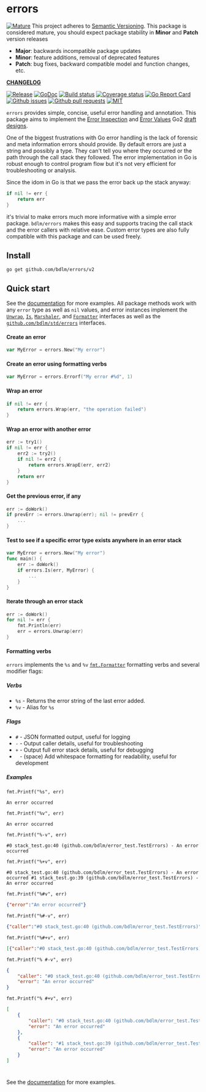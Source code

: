 # errors

<a href="https://github.com/mkenney/software-guides/blob/master/STABILITY-BADGES.md#mature"><img src="https://img.shields.io/badge/stability-mature-008000.svg" alt="Mature"></a> This project adheres to [Semantic Versioning](https://semver.org/spec/v2.0.0.html). This package is considered mature, you should expect package stability in <strong>Minor</strong> and <strong>Patch</strong> version releases

- **Major**: backwards incompatible package updates
- **Minor**: feature additions, removal of deprecated features
- **Patch**: bug fixes, backward compatible model and function changes, etc.

**[CHANGELOG](CHANGELOG.md)**<br>

<a href="https://github.com/bdlm/errors/blob/master/CHANGELOG.md"><img src="https://img.shields.io/github/v/release/bdlm/errors" alt="Release"></a>
<a href="https://pkg.go.dev/github.com/bdlm/errors/v2#pkg-examples"><img src="https://godoc.org/github.com/bdlm/errors?status.svg" alt="GoDoc"></a>
<a href="https://travis-ci.org/bdlm/errors"><img src="https://travis-ci.org/bdlm/errors.svg?branch=master" alt="Build status"></a>
<a href="https://codecov.io/gh/bdlm/errors"><img src="https://img.shields.io/codecov/c/github/bdlm/errors/master.svg" alt="Coverage status"></a>
<a href="https://goreportcard.com/report/github.com/bdlm/errors"><img src="https://goreportcard.com/badge/github.com/bdlm/errors" alt="Go Report Card"></a>
<a href="https://github.com/bdlm/errors/issues"><img src="https://img.shields.io/github/issues-raw/bdlm/errors.svg" alt="Github issues"></a>
<a href="https://github.com/bdlm/errors/pulls"><img src="https://img.shields.io/github/issues-pr/bdlm/errors.svg" alt="Github pull requests"></a>
<a href="https://github.com/bdlm/errors/blob/master/LICENSE"><img src="https://img.shields.io/github/license/bdlm/errors.svg" alt="MIT"></a>

`errors` provides simple, concise, useful error handling and annotation. This package aims to implement the [Error Inspection](https://go.googlesource.com/proposal/+/master/design/go2draft-error-inspection.md) and [Error Values](https://go.googlesource.com/proposal/+/master/design/go2draft-error-values-overview.md) Go2 [draft designs](https://go.googlesource.com/proposal/+/master/design/go2draft.md).

One of the biggest frustrations with Go error handling is the lack of forensic and meta information errors should provide. By default errors are just a string and possibly a type. They can't tell you where they occurred or the path through the call stack they followed. The error implementation in Go is robust enough to control program flow but it's not very efficient for troubleshooting or analysis.

Since the idom in Go is that we pass the error back up the stack anyway:
```go
if nil != err {
	return err
}
```
it's trivial to make errors much more informative with a simple error package. `bdlm/errors` makes this easy and supports tracing the call stack and the error callers with relative ease. Custom error types are also fully compatible with this package and can be used freely.

## Install

```
go get github.com/bdlm/errors/v2
```

## Quick start

See the [documentation](https://pkg.go.dev/github.com/bdlm/errors#pkg-examples) for more examples. All package methods work with any `error` type as well as `nil` values, and error instances implement the [`Unwrap`](https://go.googlesource.com/proposal/+/master/design/go2draft-error-inspection.md), [`Is`](https://go.googlesource.com/proposal/+/master/design/go2draft-error-inspection.md), [`Marshaler`](https://golang.org/pkg/encoding/json/#Marshaler), and [`Formatter`](https://golang.org/pkg/fmt/#Formatter) interfaces as well as the [`github.com/bdlm/std/errors`](https://github.com/bdlm/std/tree/master/errors) interfaces.

#### Create an error
```go
var MyError = errors.New("My error")
```

#### Create an error using formatting verbs
```go
var MyError = errors.Errorf("My error #%d", 1)
```

#### Wrap an error
```go
if nil != err {
	return errors.Wrap(err, "the operation failed")
}
```

#### Wrap an error with another error
```go
err := try1()
if nil != err {
	err2 := try2()
	if nil != err2 {
		return errors.WrapE(err, err2)
	}
	return err
}
```

#### Get the previous error, if any
```go
err := doWork()
if prevErr := errors.Unwrap(err); nil != prevErr {
	...
}
```

#### Test to see if a specific error type exists anywhere in an error stack
```go
var MyError = errors.New("My error")
func main() {
	err := doWork()
	if errors.Is(err, MyError) {
		...
	}
}
```

#### Iterate through an error stack
```go
err := doWork()
for nil != err {
	fmt.Println(err)
	err = errors.Unwrap(err)
}
```

#### Formatting verbs
`errors` implements the `%s` and `%v` [`fmt.Formatter`](https://golang.org/pkg/fmt/#hdr-Printing) formatting verbs and several modifier flags:

##### Verbs
* `%s` - Returns the error string of the last error added.
* `%v` - Alias for `%s`

##### Flags
* `#` - JSON formatted output, useful for logging
* `-` - Output caller details, useful for troubleshooting
* `+` - Output full error stack details, useful for debugging
* ` ` - (space) Add whitespace formatting for readability, useful for development

##### Examples
`fmt.Printf("%s", err)`
```
An error occurred
```
`fmt.Printf("%v", err)`
```
An error occurred
```
`fmt.Printf("%-v", err)`
```
#0 stack_test.go:40 (github.com/bdlm/error_test.TestErrors) - An error occurred
```
`fmt.Printf("%+v", err)`
```
#0 stack_test.go:40 (github.com/bdlm/error_test.TestErrors) - An error occurred #1 stack_test.go:39 (github.com/bdlm/error_test.TestErrors) - An error occurred
```
`fmt.Printf("%#v", err)`
```json
{"error":"An error occurred"}
```
`fmt.Printf("%#-v", err)`
```json
{"caller":"#0 stack_test.go:40 (github.com/bdlm/error_test.TestErrors)","error":"An error occurred"}
```
`fmt.Printf("%#+v", err)`
```json
[{"caller":"#0 stack_test.go:40 (github.com/bdlm/error_test.TestErrors)","error":"An error occurred"},{"caller":"#1 stack_test.go:39 (github.com/bdlm/error_test.TestErrors)","error":"An error occurred"}]
```
`fmt.Printf("% #-v", err)`
```json
{
    "caller": "#0 stack_test.go:40 (github.com/bdlm/error_test.TestErrors)",
    "error": "An error occurred"
}
```
`fmt.Printf("% #+v", err)`
```json
[
    {
        "caller": "#0 stack_test.go:40 (github.com/bdlm/error_test.TestErrors)",
        "error": "An error occurred"
    },
    {
        "caller": "#1 stack_test.go:39 (github.com/bdlm/error_test.TestErrors)",
        "error": "An error occurred"
    }
]
```

#

See the [documentation](https://godoc.org/github.com/bdlm/errors#pkg-examples) for more examples.
